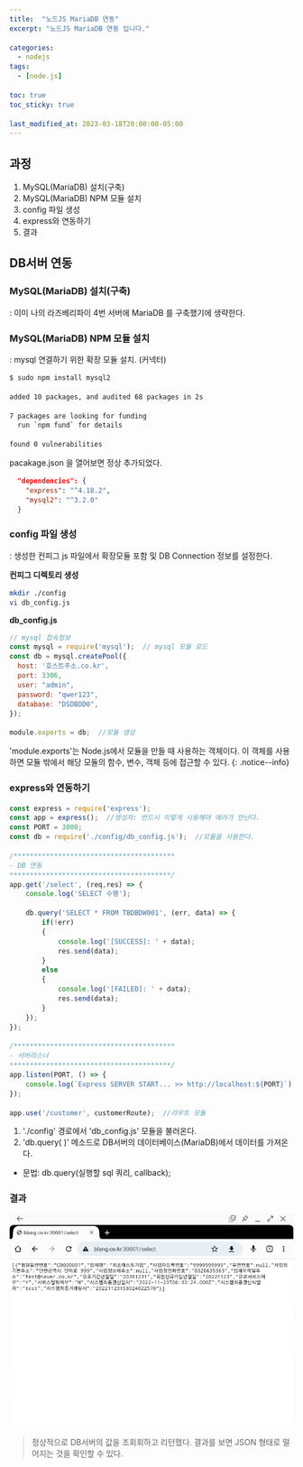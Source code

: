 ```yaml
---
title:  "노드JS MariaDB 연동"
excerpt: "노드JS MariaDB 연동 입니다."

categories:
  - nodejs
tags:
  - [node.js]

toc: true
toc_sticky: true

last_modified_at: 2023-03-18T20:00:00-05:00
---
```


## 과정
1. MySQL(MariaDB) 설치(구축)
2. MySQL(MariaDB) NPM 모듈 설치
3. config 파일 생성
4. express와 연동하기
5. 결과


## DB서버 연동
### MySQL(MariaDB) 설치(구축)
: 이미 나의 라즈베리파이 4번 서버에 MariaDB 를 구축했기에 생략한다.

### MySQL(MariaDB) NPM 모듈 설치
: mysql 연결하기 위한 확장 모듈 설치. (커넥터)

```bash
$ sudo npm install mysql2

added 10 packages, and audited 68 packages in 2s

7 packages are looking for funding
  run `npm fund` for details

found 0 vulnerabilities

```
  
pacakage.json 을 열어보면 정상 추가되었다.
  
```json
  "dependencies": {
    "express": "^4.18.2",
    "mysql2": "^3.2.0"
  }

```

### config 파일 생성
: 생성한 컨피그 js 파일에서 확장모듈 포함 및 DB Connection 정보를 설정한다.

**컨피그 디렉토리 생성**  
```bash
mkdir ./config
vi db_config.js

```
  
**db_config.js**  
```js
// mysql 접속정보
const mysql = require('mysql');  // mysql 모듈 로드
const db = mysql.createPool({
  host: '호스트주소.co.kr',
  port: 3306,
  user: "admin",
  password: "qwer123",
  database: "DSDBDD0",
});

module.exports = db;  //모듈 생성

```
  
'module.exports'는 Node.js에서 모듈을 만들 때 사용하는 객체이다. 이 객체를 사용하면 모듈 밖에서 해당 모듈의 함수, 변수, 객체 등에 접근할 수 있다.
{: .notice--info}

### express와 연동하기

```js
const express = require('express');
const app = express();  //생성자: 반드시 이렇게 사용해야 에러가 안난다.
const PORT = 3000;
const db = require('./config/db_config.js');  //모듈을 사용한다.

/****************************************
- DB 연동
****************************************/
app.get('/select', (req,res) => {
    console.log('SELECT 수행');
    
    db.query('SELECT * FROM TBDBDW001', (err, data) => {
    	if(!err)
        {
        	console.log('[SUCCESS]: ' + data);
            res.send(data);
        }
        else
        {
        	console.log('[FAILED]: ' + data);
            res.send(data);
        }
    });
});

/****************************************
- 서버리스너
****************************************/
app.listen(PORT, () => {
	console.log(`Express SERVER START... >> http://localhost:${PORT}`);
});

app.use('/customer', customerRoute);  //라우트 모듈

```

1. './config' 경로에서 'db_config.js' 모듈을 불러온다. 
2. 'db.query( )' 메소드로 DB서버의 데이터베이스(MariaDB)에서 데이터를 가져온다.
  - 문법: db.query(실행할 sql 쿼리, callback);


### 결과

![사진1](/assets/images/WebProgramming/NodeJS/node-dbconn-result.jpg)

> 정상적으로 DB서버의 값을 조회회하고 리턴했다. 결과를 보면 JSON 형태로 떨어지는 것을 확인할 수 있다.